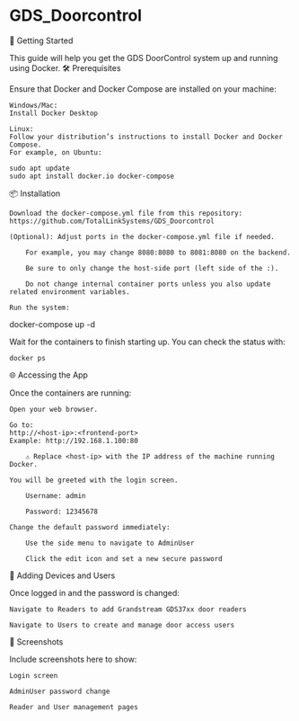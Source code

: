 # GDS_Doorcontrol
🚀 Getting Started

This guide will help you get the GDS DoorControl system up and running using Docker.
🛠️ Prerequisites

Ensure that Docker and Docker Compose are installed on your machine:

    Windows/Mac:
    Install Docker Desktop

    Linux:
    Follow your distribution’s instructions to install Docker and Docker Compose.
    For example, on Ubuntu:

    sudo apt update
    sudo apt install docker.io docker-compose

📦 Installation

    Download the docker-compose.yml file from this repository:
    https://github.com/TotalLinkSystems/GDS_Doorcontrol

    (Optional): Adjust ports in the docker-compose.yml file if needed.

        For example, you may change 8080:8080 to 8081:8080 on the backend.

        Be sure to only change the host-side port (left side of the :).

        Do not change internal container ports unless you also update related environment variables.

    Run the system:

docker-compose up -d

Wait for the containers to finish starting up. You can check the status with:

    docker ps

🌐 Accessing the App

Once the containers are running:

    Open your web browser.

    Go to:
    http://<host-ip>:<frontend-port>
    Example: http://192.168.1.100:80

        ⚠️ Replace <host-ip> with the IP address of the machine running Docker.

    You will be greeted with the login screen.

        Username: admin

        Password: 12345678

    Change the default password immediately:

        Use the side menu to navigate to AdminUser

        Click the edit icon and set a new secure password

🧩 Adding Devices and Users

Once logged in and the password is changed:

    Navigate to Readers to add Grandstream GDS37xx door readers

    Navigate to Users to create and manage door access users

📸 Screenshots

Include screenshots here to show:

    Login screen

    AdminUser password change

    Reader and User management pages
